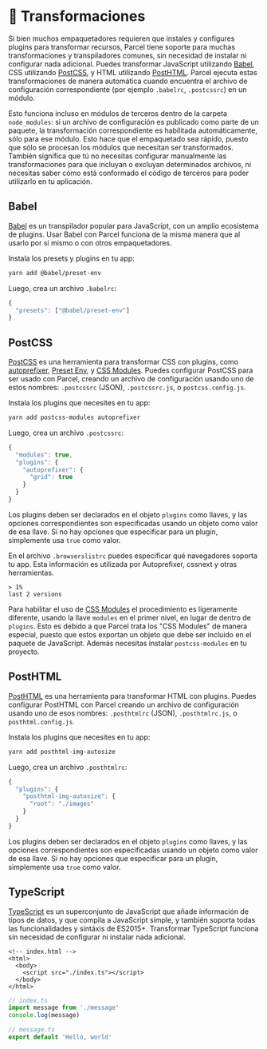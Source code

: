 # 🐠 Transformaciones

Si bien muchos empaquetadores requieren que instales y configures plugins para transformar recursos, Parcel tiene soporte para muchas transformaciones y transpiladores comunes, sin necesidad de instalar ni configurar nada adicional. Puedes transformar JavaScript utilizando [Babel](https://babeljs.io), CSS utilizando [PostCSS](http://postcss.org), y HTML utilizando [PostHTML](https://github.com/posthtml/posthtml). Parcel ejecuta estas transformaciones de manera automática cuando encuentra el archivo de configuración correspondiente \(por ejemplo `.babelrc`, `.postcssrc`\) en un módulo.

Esto funciona incluso en módulos de terceros dentro de la carpeta `node_modules`: si un archivo de configuración es publicado como parte de un paquete, la transformación correspondiente es habilitada automáticamente, sólo para ese módulo. Esto hace que el empaquetado sea rápido, puesto que sólo se procesan los módulos que necesitan ser transformados. También significa que tú no necesitas configurar manualmente las transformaciones para que incluyan o excluyan determinados archivos, ni necesitas saber cómo está conformado el código de terceros para poder utilizarlo en tu aplicación.

## Babel

[Babel](https://babeljs.io) es un transpilador popular para JavaScript, con un amplio ecosistema de plugins. Usar Babel con Parcel funciona de la misma manera que al usarlo por sí mismo o con otros empaquetadores.

Instala los presets y plugins en tu app:

```bash
yarn add @babel/preset-env
```

Luego, crea un archivo `.babelrc`:

```javascript
{
  "presets": ["@babel/preset-env"]
}
```

## PostCSS

[PostCSS](http://postcss.org) es una herramienta para transformar CSS con plugins, como [autoprefixer](https://github.com/postcss/autoprefixer), [Preset Env](https://github.com/csstools/postcss-preset-env), y [CSS Modules](https://github.com/css-modules/css-modules). Puedes configurar PostCSS para ser usado con Parcel, creando un archivo de configuración usando uno de estos nombres: `.postcssrc` \(JSON\), `.postcssrc.js`, o `postcss.config.js`.

Instala los plugins que necesites en tu app:

```bash
yarn add postcss-modules autoprefixer
```

Luego, crea un archivo `.postcssrc`:

```javascript
{
  "modules": true,
  "plugins": {
    "autoprefixer": {
      "grid": true
    }
  }
}
```

Los plugins deben ser declarados en el objeto `plugins` como llaves, y las opciones correspondientes son especificadas usando un objeto como valor de esa llave. Si no hay opciones que especificar para un plugin, simplemente usa `true` como valor.

En el archivo `.browserslistrc` puedes especificar qué navegadores soporta tu app. Esta información es utilizada por Autoprefixer, cssnext y otras herramientas.

```text
> 1%
last 2 versions
```

Para habilitar el uso de [CSS Modules](https://github.com/css-modules/css-modules) el procedimiento es ligeramente diferente, usando la llave `modules` en el primer nivel, en lugar de dentro de `plugins`. Esto es debido a que Parcel trata los "CSS Modules" de manera especial, puesto que estos exportan un objeto que debe ser incluido en el paquete de JavaScript. Además necesitas instalar `postcss-modules` en tu proyecto.

## PostHTML

[PostHTML](https://github.com/posthtml/posthtml) es una herramienta para transformar HTML con plugins. Puedes configurar PostHTML con Parcel creando un archivo de configuración usando uno de esos nombres: `.posthtmlrc` \(JSON\), `.posthtmlrc.js`, o `posthtml.config.js`.

Instala los plugins que necesites en tu app:

```bash
yarn add posthtml-img-autosize
```

Luego, crea un archivo `.posthtmlrc`:

```javascript
{
  "plugins": {
    "posthtml-img-autosize": {
      "root": "./images"
    }
  }
}
```

Los plugins deben ser declarados en el objeto `plugins` como llaves, y las opciones correspondientes son especificadas usando un objeto como valor de esa llave. Si no hay opciones que especificar para un plugin, simplemente usa `true` como valor.

## TypeScript

[TypeScript](https://www.typescriptlang.org/) es un superconjunto de JavaScript que añade información de tipos de datos, y que compila a JavaScript simple, y también soporta todas las funcionalidades y sintáxis de ES2015+. Transformar TypeScript funciona sin necesidad de configurar ni instalar nada adicional.

```markup
<!-- index.html -->
<html>
  <body>
    <script src="./index.ts"></script>
  </body>
</html>
```

```typescript
// index.ts
import message from './message'
console.log(message)
```

```typescript
// message.ts
export default 'Hello, world'
```

